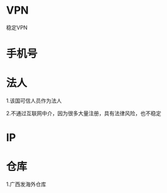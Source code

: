 # VPN

稳定VPN

# 手机号



# 法人

1.该国可信人员作为法人

2.不通过互联网中介，因为很多大量注册，具有法律风险，也不稳定



# IP



# 仓库

1.广西发海外仓库

